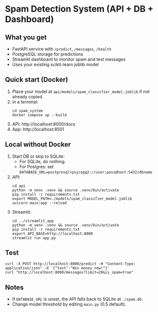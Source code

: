 # Spam Detection System (API + DB + Dashboard)

## What you get
- FastAPI service with `/predict`, `/messages`, `/health`
- PostgreSQL storage for predictions
- Streamlit dashboard to monitor spam and test messages
- Uses your existing scikit-learn joblib model

## Quick start (Docker)
1. Place your model at `api/models/spam_classifier_model.joblib` if not already copied.
2. In a terminal:
   ```
   cd spam_system
   docker compose up --build
   ```
3. API: http://localhost:8000/docs
4. App: http://localhost:8501

## Local without Docker
1. Start DB or skip to SQLite:
   - For SQLite, do nothing.
   - For Postgres: set `DATABASE_URL=postgresql+psycopg2://user:pass@host:5432/dbname`
2. API:
   ```
   cd api
   python -m venv .venv && source .venv/bin/activate
   pip install -r requirements.txt
   export MODEL_PATH=./models/spam_classifier_model.joblib
   uvicorn main:app --reload
   ```
3. Streamlit:
   ```
   cd ../streamlit_app
   python -m venv .venv && source .venv/bin/activate
   pip install -r requirements.txt
   export API_BASE=http://localhost:8000
   streamlit run app.py
   ```

## Test
```
curl -X POST http://localhost:8000/predict -H "Content-Type: application/json" -d '{"text":"Win money now!"}'
curl "http://localhost:8000/messages?limit=20&is_spam=true"
```

## Notes
- If `DATABASE_URL` is unset, the API falls back to SQLite at `./spam.db`.
- Change model threshold by editing `main.py` (0.5 default).
